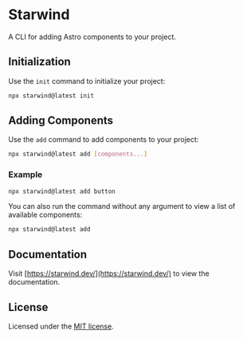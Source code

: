 # Starwind

A CLI for adding Astro components to your project.

## Initialization

Use the `init` command to initialize your project:

```bash
npx starwind@latest init
```

## Adding Components

Use the `add` command to add components to your project:

```bash
npx starwind@latest add [components...]
```

### Example

```bash
npx starwind@latest add button
```

You can also run the command without any argument to view a list of available components:

```bash
npx starwind@latest add
```

## Documentation

Visit [https://starwind.dev/](https://starwind.dev/) to view the documentation.

## License

Licensed under the [MIT license](https://github.com/starwind-ui/starwind-ui/blob/main/LICENSE).
